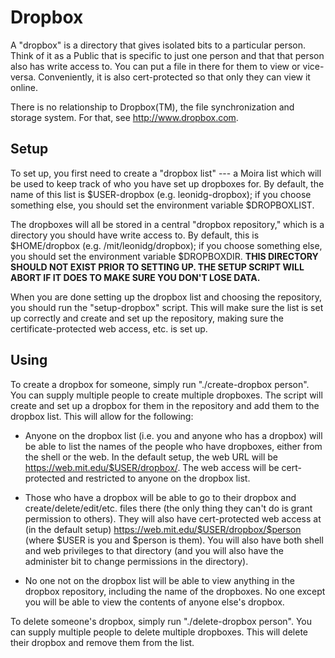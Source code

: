 Dropbox
=======

A "dropbox" is a directory that gives isolated bits to a particular
person. Think of it as a Public that is specific to just one person
and that that person also has write access to. You can put a file in
there for them to view or vice-versa. Conveniently, it is also
cert-protected so that only they can view it online.

There is no relationship to Dropbox(TM), the file synchronization and
storage system. For that, see http://www.dropbox.com.

Setup
-----

To set up, you first need to create a "dropbox list" --- a Moira list
which will be used to keep track of who you have set up dropboxes
for. By default, the name of this list is $USER-dropbox
(e.g. leonidg-dropbox); if you choose something else, you should set
the environment variable $DROPBOXLIST.

The dropboxes will all be stored in a central "dropbox repository,"
which is a directory you should have write access to. By default, this
is $HOME/dropbox (e.g. /mit/leonidg/dropbox); if you choose something
else, you should set the environment variable $DROPBOXDIR.  **THIS
DIRECTORY SHOULD NOT EXIST PRIOR TO SETTING UP. THE SETUP SCRIPT WILL
ABORT IF IT DOES TO MAKE SURE YOU DON'T LOSE DATA.**

When you are done setting up the dropbox list and choosing the
repository, you should run the "setup-dropbox" script. This will make
sure the list is set up correctly and create and set up the
repository, making sure the certificate-protected web access, etc. is
set up.


Using
-----

To create a dropbox for someone, simply run "./create-dropbox
person". You can supply multiple people to create multiple
dropboxes. The script will create and set up a dropbox for them in the
repository and add them to the dropbox list. This will allow for the
following:

* Anyone on the dropbox list (i.e. you and anyone who has a
  dropbox) will be able to list the names of the people who
  have dropboxes, either from the shell or the web. In the
  default setup, the web URL will be
  https://web.mit.edu/$USER/dropbox/. The web access will be
  cert-protected and restricted to anyone on the dropbox list.

* Those who have a dropbox will be able to go to their dropbox
  and create/delete/edit/etc. files there (the only thing they
  can't do is grant permission to others). They will also have
  cert-protected web access at (in the default setup)
  https://web.mit.edu/$USER/dropbox/$person (where $USER is you
  and $person is them). You will also have both shell and web
  privileges to that directory (and you will also have the
  administer bit to change permissions in the directory).

* No one not on the dropbox list will be able to view anything
  in the dropbox repository, including the name of the
  dropboxes. No one except you will be able to view the
  contents of anyone else's dropbox.

To delete someone's dropbox, simply run "./delete-dropbox person". You
can supply multiple people to delete multiple dropboxes. This will
delete their dropbox and remove them from the list.